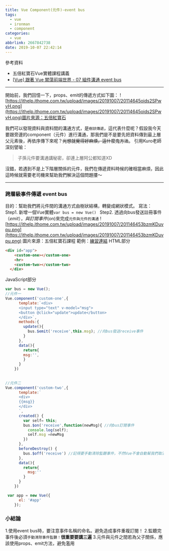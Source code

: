 ```yaml
---
title: Vue Component(元件)-event bus
tags:
  - vue
  - ironman
  - component
categories:
  - vue
abbrlink: 2667842738
date: 2019-10-07 22:42:14
---
```

參考資料
- 五倍紅寶石Vue實體課程講義
- [[Vue] 跟著 Vue 闖蕩前端世界 - 07 組件溝通 event bus](https://dotblogs.com.tw/wasichris/2017/03/05/181549)
<!-- more -->
-----

開始前，我們回憶一下，props、emit的傳遞方式如下圖：
![https://ithelp.ithome.com.tw/upload/images/20191007/20114645oids2SPwvH.png](https://ithelp.ithome.com.tw/upload/images/20191007/20114645oids2SPwvH.png)圖片來源：五倍紅寶石

我們可以發現資料與資料間的溝通方式，是`樹狀傳遞`，這代表什麼呢？假設我今天要跟旁邊的component（元件）進行溝通，那我們是不是要先把資料傳到最上層父元素後，再依序傳下來呢？~~光想就覺得好麻煩，這什麼鬼方法~~。
引用Kuro老師深刻譬喻：
> 子孫元件要溝通講秘密，卻連上層阿公都知道XD

沒錯，若遇到不是上下階層關係的元件，我們在傳遞資料時候的確相當麻煩，因此這時候就需要老司機來幫助我們解決這個問題摟～


-----


### 跨層級事件傳遞 event bus
目的：幫助我們將元件間的溝通方式由樹狀結構，轉變成網狀模式。
寫法：
Step1. 新增一個Vue實體`var bus = new Vue() `
Step2. 透過向bus發送註冊事件（$emit），與訂閱事件($on)來完成`元件與元件的溝通` 
![https://ithelp.ithome.com.tw/upload/images/20191007/201146453bzmKDuvpu.png](https://ithelp.ithome.com.tw/upload/images/20191007/201146453bzmKDuvpu.png)
圖片來源：五倍紅寶石課程
範例：[練習連結](https://jsbin.com/yetitoh/1/edit?html,js,output)
HTML部分
```html
<div id="app">
    <custom-one></custom-one>
    <hr>
    <custom-two></custom-two>
  </div>
```
JavaScript部分
```javascript
var bus = new Vue();
//元件一
Vue.component('custom-one',{
      template:`<div>
      <input type="text" v-model="msg">
      <button @click="update">update</button>
      </div>`,
      methods:{
        update(){
          bus.$emit('receive',this.msg); //向bus發送receive事件
        }
      },
      data(){
        return{
        msg:'',
        }
      }
    })
    
    
//元件二
Vue.component('custom-two',{
      template:`
      <div>
      {{msg}}
      </div>
      `,
      created() {
        var self= this;
        bus.$on('receive',function(newMsg){ //向bus訂閱事件
          console.log(self);
          self.msg =newMsg
        })
      },
      beforeDestroy() {
        bus.$off('receive') //記得要手動清除監聽事件，不然Vue不會自動幫我們取消喔
      },
      data(){
        return{
          msg:''
        }
      }
    })

 var app = new Vue({
      el: '#app'
    });
```

### 小結論
1.使用event bus時，要注意事件名稱的命名。避免造成事件重複訂閱！
2.監聽完事件後必須`手動清除事件監聽！`**很重要要講三遍**
3.元件與元件之間若為父子關係，應該使用props、emit方法，避免濫用